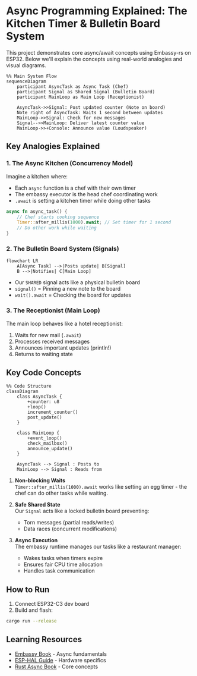 # Async Programming Explained: The Kitchen Timer & Bulletin Board System

This project demonstrates core async/await concepts using Embassy-rs on ESP32. Below we'll explain the concepts using real-world analogies and visual diagrams.

```mermaid
%% Main System Flow
sequenceDiagram
    participant AsyncTask as Async Task (Chef)
    participant Signal as Shared Signal (Bulletin Board)
    participant MainLoop as Main Loop (Receptionist)
    
    AsyncTask->>Signal: Post updated counter (Note on board)
    Note right of AsyncTask: Waits 1 second between updates
    MainLoop->>Signal: Check for new messages
    Signal-->>MainLoop: Deliver latest counter value
    MainLoop->>+Console: Announce value (Loudspeaker)
```

## Key Analogies Explained

### 1. The Async Kitchen (Concurrency Model)
Imagine a kitchen where:
- Each `async` function is a chef with their own timer
- The embassy executor is the head chef coordinating work
- `.await` is setting a kitchen timer while doing other tasks

```rust
async fn async_task() {
    // Chef starts cooking sequence
    Timer::after_millis(1000).await; // Set timer for 1 second
    // Do other work while waiting
}
```

### 2. The Bulletin Board System (Signals)
```mermaid
flowchart LR
    A[Async Task] -->|Posts update| B[Signal]
    B -->|Notifies| C[Main Loop]
```

- Our `SHARED` signal acts like a physical bulletin board
- `signal()` = Pinning a new note to the board
- `wait().await` = Checking the board for updates

### 3. The Receptionist (Main Loop)
The main loop behaves like a hotel receptionist:
1. Waits for new mail (`.await`)
2. Processes received messages
3. Announces important updates (println!)
4. Returns to waiting state

## Key Code Concepts

```mermaid
%% Code Structure
classDiagram
    class AsyncTask {
        +counter: u8
        +loop()
        increment_counter()
        post_update()
    }
    
    class MainLoop {
        +event_loop()
        check_mailbox()
        announce_update()
    }
    
    AsyncTask --> Signal : Posts to
    MainLoop --> Signal : Reads from
```

1. **Non-blocking Waits**  
   `Timer::after_millis(1000).await` works like setting an egg timer - the chef can do other tasks while waiting.

2. **Safe Shared State**  
   Our `Signal` acts like a locked bulletin board preventing:
   - Torn messages (partial reads/writes)
   - Data races (concurrent modifications)

3. **Async Execution**  
   The embassy runtime manages our tasks like a restaurant manager:
   - Wakes tasks when timers expire
   - Ensures fair CPU time allocation
   - Handles task communication

## How to Run
1. Connect ESP32-C3 dev board
2. Build and flash:
```bash
cargo run --release
```


## Learning Resources
- [Embassy Book](https://embassy.dev/book/) - Async fundamentals
- [ESP-HAL Guide](https://esp-rs.github.io/book/) - Hardware specifics
- [Rust Async Book](https://rust-lang.github.io/async-book/) - Core concepts
